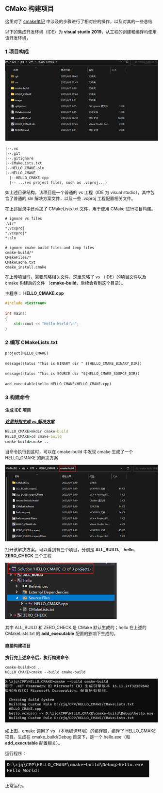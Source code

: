 ## CMake 构建项目

这里对了 [cmake笔记](cmake笔记) 中涉及的步骤进行了相对应的操作，以及对其的一些总结

以下的集成开发环境（IDE）为 **visual studio 2019**，从工程的创建和编译均使用该开发环境，

### 1.项目构成

![1686100894990](image/1686100894990.png)

```
|--.vs
|--.git
|--.gitignore
|--CMakeLists.txt
|--HELLO_CMAKE.sln
|--HELLO_CMAKE
  |--HELLO_CMAKE.cpp
  |-- ...(vs project files, such as .vcproj...)
```

如上述目录结构，该项目是一个普通的 vs 工程（IDE 为 visual studio），其中包含了普通的 sln 解决方案文件，以及一些 .vcproj 工程配置相关文件。

在上述目录中还添加了 CMakeLists.txt 文件，用于使用 CMake 进行项目构建。

```.gitignore
# ignore vs files
.vs/*
*.vcxproj
*.vcxproj*
*.sln

# ignore cmake build files and temp files
cmake-build/*
CMakeFiles/*
CMakeCache.txt
cmake_install.cmake
```

在上传项目时，需要忽略相关文件，这里忽略了 vs （IDE）的项目文件以及 cmake 构建后的文件 （**cmake-build**，后续会看到这个目录）。

主程序： **HELLO_CMAKE.cpp**

```C++
#include <iostream>

int main()
{
    std::cout << "Hello World!\n";
}
```

### 2.编写 CMakeLists.txt

```CMakeLists.txt
project(HELLO_CMAKE)

message(status "This is BINARY dir " ${HELLO_CMAKE_BINARY_DIR})

message(status "This is SOURCE dir "${HELLO_CMAKE_SOURCE_DIR})

add_executable(hello HELLO_CMAKE/HELLO_CMAKE.cpp)
```

### 3.构建命令

#### 生成 IDE 项目

<u>***这里特指生成 vs 解决方案***</u>

```cmd
HELLO_CMAKE>mkdir cmake-build
HELLO_CMAKE>cd cmake-build
cmake-build>cmake ..
```

当命令执行到这时，可以在 cmake-build 中发现 cmake 生成了一个 HELLO_CMAKE 的解决方案

![1686100880177](image/1686100880177.png)

打开该解决方案，可以看到有三个项目，分别是 **ALL_BUILD**、 **hello**、 **ZERO_CHECK** 三个工程

![1686100951726](image/1686100951726.png)

其中 ALL_BUILD 和 ZERO_CHECK 是 CMake 默认生成的；hello 在上述的 CMakeLists.txt 的 **add_executable** 配置的影响下生成的。

#### 直接构建项目

**执行完上述命令后，执行构建命令**

```CMD
cmake-build>cd ..
HELLO_CMAKE>cmake --build cmake-build
```

![1686101410780](image/1686101410780.png)

如上图，cmake 调用了 vs （本地编译环境）的编译器，编译了 HELLO_CMAKE 项目。生成在 cmake_build/Debug 目录下，是一个 hello.exe（和 **add_executable** 配置相关）。

运行程序：

![1686101521205](image/1686101521205.png)

正常运行。

